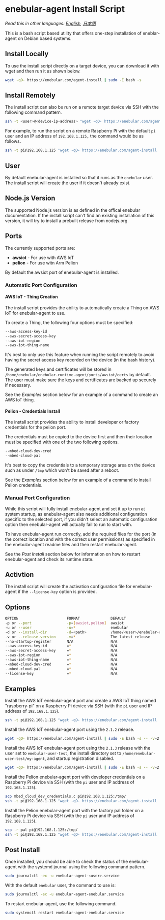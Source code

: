
# enebular-agent Install Script

*Read this in other languages: [English](README.md), [日本語](README.ja.md)*

This is a bash script based utility that offers one-step installation of eneblar-agent on Debian based systems.

## Install Locally

To use the install script directly on a target device, you can download it with wget and then run it as shown below.

```sh
wget -qO- https://enebular.com/agent-install | sudo -E bash -s
```

## Install Remotely

The install script can also be run on a remote target device via SSH with the following command pattern.

```sh
ssh -t <user>@<device-ip-address> "wget -qO- https://enebular.com/agent-install | sudo -E bash -s"
```

For example, to run the script on a remote Raspberry Pi with the default `pi` user and an IP address of `192.168.1.125,` the command would be as follows.

```sh
ssh -t pi@192.168.1.125 "wget -qO- https://enebular.com/agent-install | sudo -E bash -s"
```

## User

By default enebular-agent is installed so that it runs as the `enebular` user. The install script will create the user if it doesn't already exist.

## Node.js Version

The supported Node.js version is as defined in the offical enebular documentation. If the install script can't find an existing installation of this version, it will try to install a prebuilt release from nodejs.org.

## Ports

The currently supported ports are:

- **awsiot** - For use with AWS IoT
- **pelion** - For use witn Arm Pelion

By default the awsiot port of enebular-agent is installed. 

### Automatic Port Configuration

#### AWS IoT - Thing Creation

The install script provides the ability to automatically create a Thing on AWS IoT for enebular-agent to use.

To create a Thing, the following four options must be specified:

```sh
--aws-access-key-id
--aws-secret-access-key
--aws-iot-region
--aws-iot-thing-name
```

It's best to only use this feature when running the script remotely to avoid having the secret access key recorded on the device (in the bash history).

The generated keys and certificates will be stored in `/home/enebular/enebular-runtime-agent/ports/awsiot/certs` by default. The user must make sure the keys and certificates are backed up securely if necessary.

See the *Examples* section below for an example of a command to create an AWS IoT thing.

#### Pelion - Credentials Install

The install script provides the ability to install developer or factory credentials for the pelion port.

The credentials must be copied to the device first and then their location must be specified with one of the two following options.

```sh
--mbed-cloud-dev-cred
--mbed-cloud-pal
```

It's best to copy the credentials to a temporary storage area on the device such as under `/tmp` which won't be saved after a reboot.

See the *Examples* section below for an example of a command to install Pelion credentials.

### Manual Port Configuration

While this script will fully install enebular-agent and set it up to run at system startup, as enebular-agent also needs additional configuration specific to the selected port, if you didn't select an automatic configuration option then enebular-agent will actually fail to run to start with.

To have enebular-agent run correctly, add the required files for the port (in the correct location and with the correct user permissions) as specified in the enebular-agent readme files and then restart enebular-agent.

See the *Post Install* section below for information on how to restart enebular-agent and check its runtime state.

## Activtion

The install script will create the activation configuration file for enebular-agent if the `--license-key` option is provided.

## Options

```sh
OPTION                      FORMAT              DEFAULT                              DESCRIPTION
-p or --port                -p=[awsiot,pelion]  awsiot                               Port to install
-u or --user                -u=*                enebular                             User to run as after being installed
-d or --install-dir         -d=<path>           /home/<user>/enebular-runtime-agent  Install directory
-v or --release-version     -v=*                The latest release                   Release version of enebular-agent
--no-startup-register       N/A                 N/A                                  Do not register system startup configuration
--aws-access-key-id         =*                  N/A                                  AWS access key ID
--aws-secret-access-key     =*                  N/A                                  AWS secret access key
--aws-iot-region            =*                  N/A                                  AWS IoT region
--aws-iot-thing-name        =*                  N/A                                  AWS IoT thing name
--mbed-cloud-dev-cred       =*                  N/A                                  Path to Mbed Cloud developer credentials c file
--mbed-cloud-pal            =*                  N/A                                  Path to Mbed Cloud factory pal folder
--license-key               =*                  N/A                                  Enebular licence key to activate
```

## Examples

Install the AWS IoT enebular-agent port and create a AWS IoT thing named "raspberry-pi" on a Raspberry Pi device via SSH (with the `pi` user and IP address of `192.168.1.125`).

```sh
ssh -t pi@192.168.1.125 "wget -qO- https://enebular.com/agent-install | sudo -E bash -s -- --aws-iot-thing-name=raspberry-pi --aws-access-key-id=<my-key-id> --aws-secret-access-key=<my-access-key> --aws-iot-region=<my-region>"
```

Install the AWS IoT enebular-agent port using the `2.1.2` release.

```sh
wget -qO- https://enebular.com/agent-install | sudo -E bash -s -- -v=2.1.2
```

Install the AWS IoT enebular-agent port using the `2.1.3` release with the user set to `enebular-user-test`, the install directory set to `/home/enebular-user-test/my-agent`, and startup registration disabled.

```sh
wget -qO- https://enebular.com/agent-install | sudo -E bash -s -- -v=2.1.3 --user=enebular-user-test -d=/home/enebular-user-test/my-agent --no-startup-register
```

Install the Pelion enebular-agent port with developer credentials on a Raspberry Pi device via SSH (with the `pi` user and IP address of `192.168.1.125`).

```sh
scp mbed_cloud_dev_credentials.c pi@192.168.1.125:/tmp/
ssh -t pi@192.168.1.125 "wget -qO- https://enebular.com/agent-install | sudo -E bash -s -- --port=pelion --mbed-cloud-dev-cred=/tmp/mbed_cloud_dev_credentials.c"
```

Install the Pelion enebular-agent port with the factory pal folder on a Raspberry Pi device via SSH (with the `pi` user and IP address of `192.168.1.125`).

```sh
scp -r pal pi@192.168.1.125:/tmp/
ssh -t pi@192.168.1.125 "wget -qO- https://enebular.com/agent-install | sudo -E bash -s -- --port=pelion --mbed-cloud-pal=/tmp/pal"
```

## Post Install

Once installed, you should be able to check the status of the enebular-agent with the systemd journal using the following command pattern.

```sh
sudo journalctl -ex -u enebular-agent-<user>.service
```

With the default `enebular` user, the command to use is:

```sh
sudo journalctl -ex -u enebular-agent-enebular.service
```

To restart enebular-agent, use the following command.

```sh
sudo systemctl restart enebular-agent-enebular.service
```
